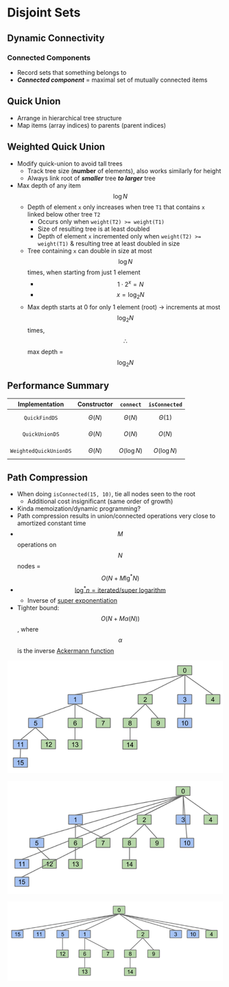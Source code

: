 # Disjoint Sets

## Dynamic Connectivity
### Connected Components
* Record sets that something belongs to
* ***Connected component*** = maximal set of mutually connected items

## Quick Union
* Arrange in hierarchical tree structure
* Map items (array indices) to parents (parent indices)

## Weighted Quick Union
* Modify quick-union to avoid tall trees
    * Track tree size (**number** of elements), also works similarly for height
    * Always link root of ***smaller*** tree ***to larger*** tree
* Max depth of any item $$\log{N}$$
    * Depth of element `x` only increases when tree `T1` that contains `x` linked below other tree `T2`
        * Occurs only when `weight(T2) >= weight(T1)`
        * Size of resulting tree is at least doubled
        * Depth of element `x` incremented only when `weight(T2) >= weight(T1)` & resulting tree at least doubled in size
    * Tree containing `x` can double in size at most $$\log{N}$$ times, when starting from just 1 element
        * $$1 \cdot 2^x = N$$
        * $$x = \log_{2}{N}$$
    * Max depth starts at 0 for only 1 element (root) → increments at most $$\log_{2}{N}$$ times, $$\therefore$$ max depth = $$\log_{2}{N}$$

## Performance Summary
| Implementation | Constructor   | `connect`      | `isConnected`  |
|:--------------:|:-------------:|:--------------:|:--------------:|
| `QuickFindDS` | $$\Theta(N)$$ | $$\Theta(N)$$       | $$\Theta(1)$$       |
| `QuickUnionDS` | $$\Theta(N)$$ | $$O(N)$$       | $$O(N)$$       |
| `WeightedQuickUnionDS` | $$\Theta(N)$$ | $$O(\log{N})$$ | $$O(\log{N})$$ |

## Path Compression
* When doing `isConnected(15, 10)`, tie all nodes seen to the root
    * Additional cost insignificant (same order of growth)
* Kinda memoization/dynamic programming?
* Path compression results in union/connected operations very close to amortized constant time
* $$M$$ operations on $$N$$ nodes = $$O(N + M \lg^{*}{N})$$
* [$$\log^{*}{n} = \text{iterated/super logarithm}$$](https://en.wikipedia.org/wiki/Iterated_logarithm)
    * Inverse of [super exponentiation](https://en.wikipedia.org/wiki/Tetration)
* Tighter bound: $$O(N + M \alpha(N))$$, where $$\alpha$$ is the inverse [Ackermann function](https://en.wikipedia.org/wiki/Ackermann_function)

<p align="center">

![weighted](weighted.png)

![dynamic](dynamic.png)

![nazca](nazca.png)

</p>
